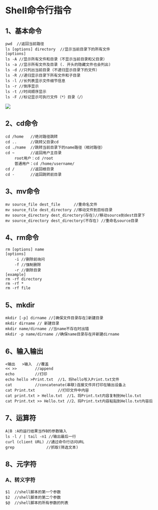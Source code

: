 # Shell命令行指令

## 1、基本命令

```
pwd  //返回当前路径
ls [options] directory  //显示当前目录下的所有文件
[options]
ls -A //显示所有文件和目录（不显示当前目录和父目录）
ls -a //显示所有文件及目录 (. 开头的隐藏文件也会列出)
ls -d //只列出当前目录（不递归显示目录下的文件）
ls -R //递归显示目录下所有文件和子目录
ls -l //长列表显示文件细节信息
ls -r //倒序显示
ls -t //时间顺序显示
ls -F //标记显示可执行文件（*）目录（/）
```

![](C:\Users\ZQ\AppData\Roaming\marktext\images\2023-12-18-20-48-01-image.png)

## 2、cd命令

```
cd /home   //绝对路径跳转
cd ..      //跳转父目录cd
cd ./name  //跳转当前目录下的name路径（相对路径）
cd ~       //返回用户主目录
    root用户：cd /root
    普通用户：cd /home/username/
cd /       //返回根目录
cd -       //返回跳转前目录 
```

## 3、mv命令

```
mv source_file dest_file      //重命名文件
mv source_file dest_directory //移动文件到目标目录
mv source_directory dest_directory(存在)//移动source到dest目录下
mv source_directory dest_directory(不存在) //重命名source目录
```

## 4、rm命令

```
rm [options] name 
[options]
    -i //删除前询问
    -f //强制删除
    -r //删除目录
[example]
rm -rf directory
rm -rf *
rm -rf file
```

## 5、mkdir

```
mkdir [-p] dirname //[确保文件目录存在]新建目录
mkdir dirname // 新建目录
mkdir name/dirname //当name不存在时出错
mkdir -p name/dirname //确保name目录存在并新建dirname
```

## 6、输入输出

```
<输出   >输入  //覆盖
<< >>        //append
echo         //打印
echo hello >Print.txt  //1、将hello写入Print.txt文件
cat          //concatenate(串联)连接文件并打印在输出设备上
cat Print.txt          //打印文件中内容
cat print.txt > Hello.txt  //1、将Print.txt内容复制到Hello.txt
cat Print.txt >> Hello.txt //2、将Print.txt内容粘贴到Hello.txt内容后 
```

## 7、运算符

```
A|B :A的运行结果当作B的参数输入
ls -l / | tail -n1 //输出最后一行 
curl (client URL) //通过命令行访问URL
grep              //抓取(筛选文本)
```

## 8、元字符

### A、转义字符

```
$1  //shell脚本的第一个参数
$2  //shell脚本的第二个参数
$@  //shell脚本的所有参数的列表
```